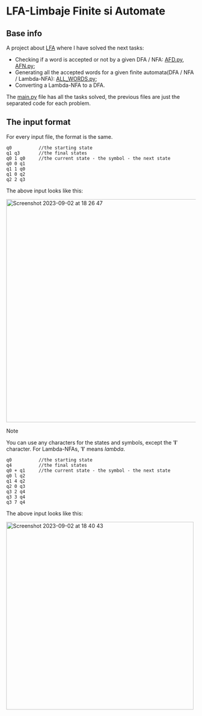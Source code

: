 # LFA-Limbaje Finite si Automate

## Base info
A project about [LFA](https://www.geeksforgeeks.org/introduction-of-finite-automata/) where I have solved the next tasks:
- Checking if a word is accepted or not by a given DFA / NFA: [AFD.py](AFD.py), [AFN.py](AFN.py);
- Generating all the accepted words for a given finite automata(DFA / NFA / Lambda-NFA): [ALL_WORDS.py](ALL_WORDS.py);
- Converting a Lambda-NFA to a DFA.

The [main.py](main.py) file has all the tasks solved, the previous files are just the separated code for each problem.

## The input format

For every input file, the format is the same.

```
q0          //the starting state
q1 q3       //the final states
q0 1 q0     //the current state - the symbol - the next state  
q0 0 q1
q1 1 q0
q1 0 q2
q2 2 q3     
```
The above input looks like this:

<img width="592" alt="Screenshot 2023-09-02 at 18 26 47" src="https://github.com/TaviF24/LFA-project/assets/118764142/d92b0eb5-b15f-43bf-b054-ba99efb9c1b3">

>[!NOTE]
>You can use any characters for the states and symbols, except the '**l**' character.
>For Lambda-NFAs, '**l**' means *lambda*.


```
q0          //the starting state
q4          //the final states
q0 + q1     //the current state - the symbol - the next state  
q0 l q2
q1 4 q2
q2 0 q3
q3 2 q4
q3 3 q4
q3 7 q4   
```
The above input looks like this:

<img width="498" alt="Screenshot 2023-09-02 at 18 40 43" src="https://github.com/TaviF24/LFA-project/assets/118764142/827f6ad9-ad94-46f2-9acf-b7e97077dab9">



